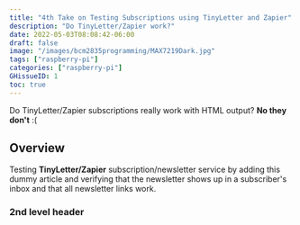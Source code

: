 ```yaml
---
title: "4th Take on Testing Subscriptions using TinyLetter and Zapier"
description: "Do TinyLetter/Zapier work?"
date: 2022-05-03T08:08:42-06:00
draft: false
image: "/images/bcm2835programming/MAX7219Dark.jpg"
tags: ["raspberry-pi"]
categories: ["raspberry-pi"]
GHissueID: 1
toc: true
---
```


Do TinyLetter/Zapier subscriptions really work with HTML output? **No they don't** :(

<!--more-->

## Overview
Testing **TinyLetter/Zapier** subscription/newsletter service by adding this dummy article and verifying that the newsletter shows up in a subscriber's inbox and that all newsletter links work.

### 2nd level header